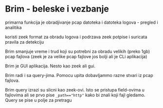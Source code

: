 # Brim - beleske i vezbanje

primarna funkcija je obradjivanje pcap datoteka i datoteka logova - pregled i analitika  

koristi zeek format za obradu logova i podrzava zeek potpise i suricata pravila za detekciju  

Brim smanjuje vreme i trud koji su potrebni za obradu velikih (preko 1gb) pcap fajlova (zeek je za velike pcap fajlove jos bolji ali je CLi aplikacija)

Brim je GUI aplikacija. Nesto kao zeek ali gui.  

Brim radi i sa query-jima. Pomocu upita dobavljammo razne stvari iz pcap fajlova.   

Brim query izrazi su slicni kao zeek-ovi. Isto se pristupa field-ovima u fajlovima ali se prvo pise `_path=="http"` kako bi znali koji fajl gledamo. Query se pise u polje za pretragu  









